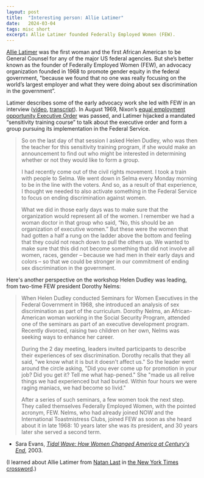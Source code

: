 ```yaml
---
layout: post
title:  "Interesting person: Allie Latimer"
date:   2024-03-04
tags: misc short
excerpt: Allie Latimer founded Federally Employed Women (FEW).
---
```


[Allie Latimer](https://www.thehistorymakers.org/biography/allie-b-latimer-38) was the first woman and the first African American to be General Counsel for any of the major US federal agencies. But she’s better known as the founder of Federally Employed Women (FEW), an advocacy organization founded in 1968 to promote gender equity in the federal government, "because we found that no one was really focusing on the world’s largest employer and what they were doing about sex discrimination in the government”.

Latimer describes some of the early advocacy work she led with FEW in an interview ([video](https://youtu.be/InJKv88I1hU), [transcript](https://veteranfeministsofamerica.org/vfa-pioneer-histories-project-dr-allie-latimer/4902-2/)). In August 1969, Nixon’s [equal employment opportunity Executive Order](https://www.presidency.ucsb.edu/documents/executive-order-11478-equal-employment-opportunity-the-federal-government) was passed, and Latimer hijacked a mandated “sensitivity training course” to talk about the executive order and form a group pursuing its implementation in the Federal Service.

>So on the last day of that session I asked Helen Dudley, who was then the teacher for this sensitivity training program, if she would make an announcement to find out who might be interested in determining whether or not they would like to form a group.
>
>I had recently come out of the civil rights movement. I took a train with people to Selma. We went down in Selma every Monday morning to be in the line with the voters. And so, as a result of that experience, I thought we needed to also activate something in the Federal Service to focus on ending discrimination against women.
>
>What we did in those early days was to make sure that the organization would represent all of the women. I remember we had a woman doctor in that group who said, “No, this should be an organization of executive women.” But these were the women that had gotten a half a rung on the ladder above the bottom and feeling that they could not reach down to pull the others up. We wanted to make sure that this did not become something that did not involve all women, races, gender – because we had men in their early days and colors – so that we could be stronger in our commitment of ending sex discrimination in the government.

Here's another perspective on the workshop Helen Dudley was leading, from two-time FEW president Dorothy Nelms:

>When Helen Dudley conducted Seminars for Women Executives in the Federal Government in 1968, she introduced an analysis of sex discrimination as part of the curriculum. Dorothy Nelms, an African-American woman working in the Social Security Program, attended one of the seminars as part of an executive development program. Recently divorced, raising two children on her own, Nelms was seeking ways to enhance her career.
>
>During the 2 day meeting, leaders invited participants to describe their experiences of sex discrimination. Dorothy recalls that they all said, "we know what it is but it doesn't affect us." So the leader went around the circle asking, "Did you ever come up for promotion in your job? Did you get it? Tell me what hap-pened." She "made us all relive things we had experienced but had buried. Within four hours we were raging maniacs, we had become so livid."
>
>After a series of such seminars, a few women took the next step. They called themselves Federally Employed Women, with the pointed acronym, FEW. Nelms, who had already joined NOW and the International Toastmistress Clubs, joined FEW as soon as she heard about it in late 1968: 10 years later she was its president, and 30 years later she served a second term.

- Sara Evans, [_Tidal Wave: How Women Changed America at Century's End_](https://books.google.com/books/about/Tidal_Wave.html?id=tAy2AAAAIAAJ), 2003.

(I learned about Allie Latimer from [Natan Last](https://natanlast.com/) in [the New York Times crossword](https://www.nytimes.com/2024/03/01/crosswords/daily-puzzle-2024-03-02.html).)